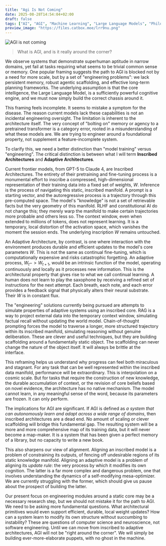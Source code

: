 ```yaml
---
title: "Agi Is Not Coming"
date: 2025-08-28T14:54:04+02:00
draft: false
tags: ["AI", "AGI", "Machine Learning", "Large Language Models", "Philosophy"]
preview_image: "https://files.catbox.moe/lrr9nu.png"
---
```


![AGI is not coming](https://files.catbox.moe/lrr9nu.png)

> What is AGI, and is it really around the corner?

We observe systems that demonstrate superhuman aptitude in narrow domains, yet fail at tasks requiring what seems to be trivial common sense or memory. One popular framing suggests the path to AGI is blocked not by a need for more scale, but by a set of "engineering problems": we lack persistent memory, robust agentic scaffolding, and effective long-term planning frameworks. The underlying assumption is that the core intelligence, the Large Language Model, is a sufficiently powerful cognitive engine, and we must now simply build the correct chassis around it.

This framing feels incomplete. It seems to mistake a symptom for the disease. The reason current models lack these capabilities is not an incidental engineering oversight. The limitation is inherent to the architecture itself. The very concept of "bolting on" memory or agency to a pretrained transformer is a category error, rooted in a misunderstanding of what these models are. We are trying to engineer around a foundational property, not supplement a feature-incomplete system.

To clarify this, we need a better distinction than "model training" versus "engineering". The critical distinction is between what I will term **Inscribed Architectures** and **Adaptive Architectures**.

Current frontier models, from GPT-5 to Claude 4, are Inscribed Architectures. The entirety of their pretraining and fine-tuning process is a monumental effort to inscribe a compressed, high-dimensional representation of their training data into a fixed set of weights, $W$. Inference is the process of navigating this static, inscribed manifold. A prompt is a starting vector, and the autoregressive process is a trajectory through this pre-computed space. The model's "knowledge" is not a set of retrievable facts but the very geometry of this manifold. RLHF and constitutional AI do not change this; they merely warp the manifold to make certain trajectories more probable and others less so. The context window, even when extended to millions of tokens, does not represent learning. It is a temporary, local distortion of the activation space, which vanishes the moment the session ends. The underlying inscription $W$ remains untouched.

An Adaptive Architecture, by contrast, is one where interaction with the environment produces durable and efficient updates to the model's core parameters $W$. This is not the same as continual fine-tuning, which is computationally expensive and risks catastrophic forgetting. An adaptive process, $W_t -> W_{t+1}$, would be an intrinsic function of the model, operating continuously and locally as it processes new information. This is the architectural property that gives rise to what we call continual learning. A human does not learn to play the saxophone by receiving a refined set of instructions for the next attempt. Each breath, each note, and each error provides a feedback signal that physically alters their neural substrate. Their $W$ is in constant flux.

The "engineering" solutions currently being pursued are attempts to simulate properties of adaptive systems using an inscribed core. RAG is a way to project external data into the temporary context window, simulating factual recall without updating the world model. Chain-of-thought prompting forces the model to traverse a longer, more structured trajectory within its inscribed manifold, simulating reasoning without genuine deliberation. These are clever and useful techniques, but they are building scaffolding around a fundamentally static object. The scaffolding can never change the nature of the object itself. It will always be brittle at the interface.

This reframing helps us understand why progress can feel both miraculous and stagnant. For any task that can be well represented within the inscribed data manifold, performance will be extraordinary. This is interpolation on a cosmic scale. But for tasks that require the construction of new knowledge, the durable accumulation of context, or the revision of core beliefs based on novel evidence, the architecture has no native mechanism. The model cannot learn, in any meaningful sense of the word, because its parameters are frozen. It can only perform.

The implications for AGI are significant. If AGI is defined as _a system that can autonomously learn and adapt across a wide range of domains_, then inscribed architectures are a dead end. No amount of scaling or clever scaffolding will bridge this fundamental gap. The resulting system will be a more and more comprehensive map of its training data, but it will never become a map-maker. It is a system that has been given a perfect memory of a library, but no capacity to write a new book.

This also sharpens our view of alignment. Aligning an inscribed model is a problem of constraining its outputs, of fencing off undesirable regions of its static knowledge manifold. Aligning an adaptive model is a problem of aligning its _update rule_: the very process by which it modifies its own cognition. The latter is a far more complex and dangerous problem, one that involves understanding the dynamics of a self-modifying mesa-optimizer. We are currently struggling with the former, which should give us pause about the prospect of building the latter.

Our present focus on engineering modules around a static core may be a necessary research step, but we should not mistake it for the path to AGI. We need to be asking more fundamental questions. What architectural primitives would even support efficient, durable, local weight updates? How can a system learn to modify its own structure without succumbing to instability? These are questions of computer science and neuroscience, not software engineering. Until we can move from inscribed to adaptive architectures, AGI will not be "right around the corner". We will simply be building ever-more-elaborate puppets, with no ghost in the machine.
